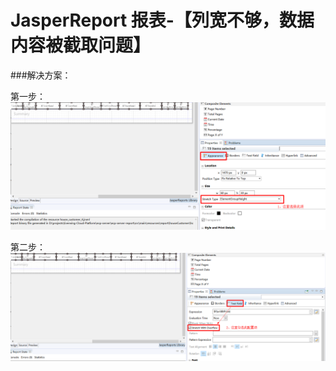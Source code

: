 # JasperReport 报表-【列宽不够，数据内容被截取问题】
###解决方案：

第一步：![](images/strech-type.png)

第二步：![](images/strech-with-overflow.png)